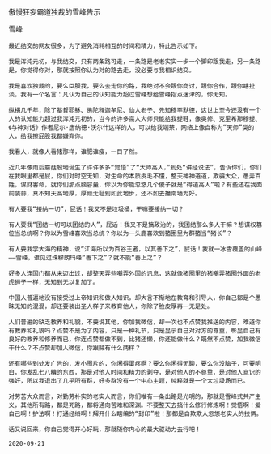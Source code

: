 傲慢狂妄霸道独裁的雪峰告示

雪峰


    最近结交的网友很多，为了避免消耗相互的时间和精力，特此告示如下。

    我是浑沌元初，与我结交，只有两条路可走，一条路是老老实实一步一个脚印跟我走，另一条路是，你觉得你对，那就按照你认为对的路去走，没必要与我相识结交。

    我是喜欢独裁的，要么臣服我，要么去走你的路，我绝对不会跟你商讨，跟你合作，跟你瞎扯淡，我有一个名言：凡认为自己的认知能力超过雪峰想给雪峰指点迷津的，你无知。

    纵横几千年，除了基督耶稣、佛陀释迦牟尼、仙人老子、先知穆罕默德，这世上至今还没有一个人的认知能力超过我浑沌元初的，当今的许多高人大师只能给我提鞋，像奥修、克里希那穆提、《与神对话》作者尼尔·唐纳德·沃尔什这样的人，可以给我端茶，网络上像自称为“天师”类的人，给我擦屁股我都嫌弃你。

    我看人，就像人看猪那样，谁肥谁瘦，一目了然。

    近几年像雨后蘑菇般地诞生了许许多多“觉悟”了“大师高人，”到处“讲经说法”，告诉你们，你们在我眼里都是屁，你们对时空无知，对生命的本质皮毛不懂，整天神神道道，欺骗大众，愚弄百姓，谋财害命，就你们那点脑容量，你以为你能忽悠几个傻子就是“得道高人”啦？有些还在我面前装蒜，真不知天高地厚，厚颜无耻到如此地步，还不如去撞南墙为好。

    有人要我“接纳一切”，屁话！我又不是垃圾桶，干嘛要接纳一切？

    有人要我“团结一切可以团结的人”，屁话！我又不是搞政治的，我团结那么多人干嘛？想谋权篡位当总统啊？你以为雪峰喜欢当总统？你以为一头鹿喜欢到猪圈里为群猪当“猪长”？

    有人要我学大海的精神，说“江海所以为百谷王者，以其善下之”，屁话！我就一冰雪覆盖的山峰——雪峰，谁见过珠穆朗玛峰“善下之”？就不能“善上之”？

    好多人连国门都从未迈出过，却整天弄些嘲弄外国的讯息，这就像猪圈里的猪嘲弄猪圈外面的老虎狮子一样，无知到无以复加了。

    中国人普遍地没有接受过上帝知识和做人知识，却大言不惭地在教育和引导人，你自己都是个愚昧无知的混混，却还要装出圣人样子来教育他人，你除了脸皮厚再一无是处。

    人们普遍的缺乏教养和礼貌，不要说其他，你加我微信，却一次也不点赞我推送的内容，难道你有教养和礼貌吗？点赞不是为了内容，只是一种礼节，只是显示自己对对方的尊重，彰显自己有良好的教养和修养而已，你连点赞都做不到，比猪还懒，你还能做什么？既然不点赞，加我微信干什么？不点赞却加人微信，你跟贼有什么两样？

    还有哪些到处发广告的，发小图片的，你闲得蛋疼啊？要么你闲得无聊，要么你没脑子，可要明白，你发乱七八糟的东西，那是对他人时间和精力的剥夺，是对他人的不尊重，是对他人意识的强奸，所以我退出了几乎所有群，好多群没有一个中心主题，纯粹就是一个大垃圾场而已。

    对劳苦大众而言，对勤劳朴实的老实人而言，你们唯有一条出路是光明的，那就是雪峰式共产主义，其他所有路，都是死路，都将通向苦难和深渊。不要整天去搞什么修行修炼啊！觉悟啊！爱自己啊！护法啊！打通经络啊！解开什么瞎编的“封印”啦！那都是自欺欺人忽悠老实人的技俩。

    话又说回来，你自己觉得开心好玩，那就随你内心的最大驱动力去行吧！

    2020-09-21




